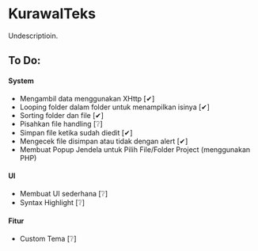 # KurawalTeks
Undescriptioin.

## To Do:

#### System
- Mengambil data menggunakan XHttp [✔]
- Looping folder dalam folder untuk menampilkan isinya [✔]
- Sorting folder dan file [✔]
- Pisahkan file handling [❔]
- Simpan file ketika sudah diedit [✔]
- Mengecek file disimpan atau tidak dengan alert [✔]
- Membuat Popup Jendela untuk Pilih File/Folder Project (menggunakan PHP)

#### UI
- Membuat UI sederhana [❔]
- Syntax Highlight [❔]

#### Fitur
- Custom Tema [❔]